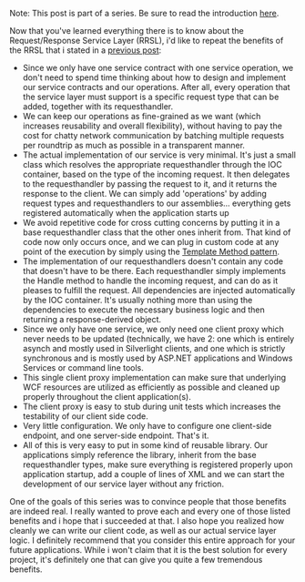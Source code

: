 Note: This post is part of a series. Be sure to read the introduction <a href="/blog/2009/11/requestresponse-service-layer-series/">here</a>.

Now that you've learned everything there is to know about the Request/Response Service Layer (RRSL), i'd like to repeat the benefits of the RRSL that i stated in a <a href="/blog/2009/07/why-i-dislike-classic-or-typical-wcf-usage/">previous post</a>:

<ul>
	<li>Since we only have one service contract with one service operation, we don't need to spend time thinking about how to design and implement our service contracts and our operations.  After all, every operation that the service layer must support is a specific request type that can be added, together with its requesthandler.</li>
	<li>We can keep our operations as fine-grained as we want (which increases reusability and overall flexibility), without having to pay the cost for chatty network communication by batching multiple requests per roundtrip as much as possible in a transparent manner.</li>
	<li>The actual implementation of our service is very minimal.  It's just a small class which resolves the appropriate requesthandler through the IOC container, based on the type of the incoming request.  It then delegates to the requesthandler by passing the request to it, and it returns the response to the client.  We can simply add 'operations' by adding request types and requesthandlers to our assemblies... everything gets registered automatically when the application starts up</li>
	<li>We avoid repetitive code for cross cutting concerns by putting it in a base requesthandler class that the other ones inherit from.  That kind of code now only occurs once, and we can plug in custom code at any point of the execution by simply using the <a href="http://en.wikipedia.org/wiki/Template_method_pattern">Template Method pattern</a>.
        <li>The implementation of our requesthandlers doesn't contain any code that doesn't have to be there.  Each requesthandler simply implements the Handle method to handle the incoming request, and can do as it pleases to fulfill the request.  All dependencies are injected automatically by the IOC container.  It's usually nothing more than using the dependencies to execute the necessary business logic and then returning a response-derived object.</li>
	<li>Since we only have one service, we only need one client proxy which never needs to be updated (technically, we have 2: one which is entirely asynch and mostly used in Silverlight clients, and one which is strictly synchronous and is mostly used by ASP.NET applications and Windows Services or command line tools.</li>
	<li>This single client proxy implementation can make sure that underlying WCF resources are utilized as efficiently as possible and cleaned up properly throughout the client application(s).</li>
	<li>The client proxy is easy to stub during unit tests which increases the testability of our client side code.</li>
	<li>Very little configuration.  We only have to configure one client-side endpoint, and one server-side endpoint.  That's it.</li>
	<li>All of this is very easy to put in some kind of reusable library.  Our applications simply reference the library, inherit from the base requesthandler types, make sure everything is registered properly upon application startup, add a couple of lines of XML and we can start the development of our service layer without any friction.</li>
</ul>

One of the goals of this series was to convince people that those benefits are indeed real.  I really wanted to prove each and every one of those listed benefits and i hope that i succeeded at that.  I also hope you realized how cleanly we can write our client code, as well as our actual service layer logic.  I definitely recommend that you consider this entire approach for your future applications.  While i won't claim that it is the best solution for every project, it's definitely one that can give you quite a few tremendous benefits.